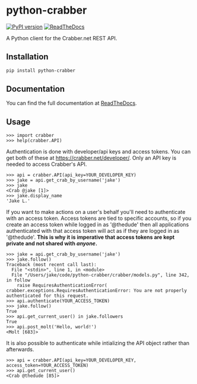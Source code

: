 # python-crabber

[![PyPI version](https://img.shields.io/pypi/v/python-crabber)](https://pypi.org/project/python-crabber)
[![ReadTheDocs](https://readthedocs.org/projects/python-crabber/badge/)](https://python-crabber.readthedocs.io/en/latest/)

A Python client for the Crabber.net REST API.

## Installation

``` bash
pip install python-crabber
```

## Documentation

You can find the full documentation at
[ReadTheDocs](https://python-crabber.readthedocs.io/en/latest/).

## Usage

``` python3
>>> import crabber
>>> help(crabber.API)
```

Authentication is done with developer/api keys and access tokens. You can get
both of these at https://crabber.net/developer/. Only an API key is needed to
access Crabber's API. 

``` python3
>>> api = crabber.API(api_key=YOUR_DEVELOPER_KEY)
>>> jake = api.get_crab_by_username('jake')
>>> jake
<Crab @jake [1]>
>>> jake.display_name
'Jake L.'
```

If you want to make actions on a user's behalf you'll need to authenticate with
an access token. Access tokens are tied to specific accounts, so if you create
an access token while logged in as '@thedude' then all applications
authenticated with that access token will act as if they are logged in as
'@thedude'. **This is why it is imperative that access tokens are kept private 
and not shared with *anyone*.**

``` python3
>>> jake = api.get_crab_by_username('jake')
>>> jake.follow()
Traceback (most recent call last):
  File "<stdin>", line 1, in <module>
  File "/Users/jake/code/python-crabber/crabber/models.py", line 342, in follow
    raise RequiresAuthenticationError(
crabber.exceptions.RequiresAuthenticationError: You are not properly authenticated for this request.
>>> api.authenticate(YOUR_ACCESS_TOKEN)
>>> jake.follow()
True
>>> api.get_current_user() in jake.followers
True
>>> api.post_molt('Hello, world!')
<Molt [683]>
```

It is also possible to authenticate while intializing the API object rather than
afterwards.

``` python3
>>> api = crabber.API(api_key=YOUR_DEVELOPER_KEY, access_token=YOUR_ACCESS_TOKEN)
>>> api.get_current_user()
<Crab @thedude [85]>
```
